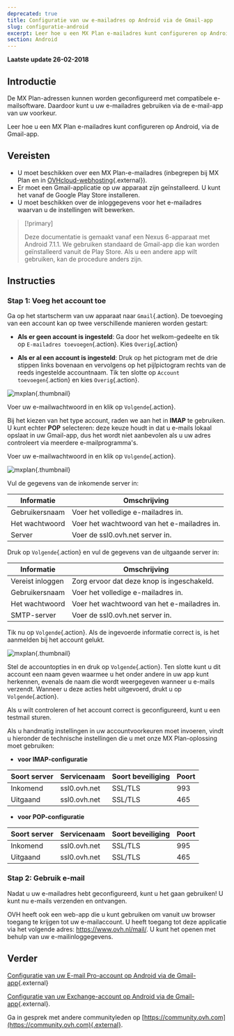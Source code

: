 ```yaml
---
deprecated: true
title: Configuratie van uw e-mailadres op Android via de Gmail-app
slug: configuratie-android
excerpt: Leer hoe u een MX Plan e-mailadres kunt configureren op Android, via de Gmail-app
section: Android
---
```


**Laatste update 26-02-2018**

## Introductie

De MX Plan-adressen kunnen worden geconfigureerd met compatibele e-mailsoftware. Daardoor kunt u uw e-mailadres gebruiken via de e-mail-app van uw voorkeur.

Leer hoe u een MX Plan e-mailadres kunt configureren op Android, via de Gmail-app.

## Vereisten

- U moet beschikken over een MX Plan-e-mailadres (inbegrepen bij MX Plan en in [OVHcloud-webhosting](https://www.ovh.com/nl/shared-hosting/){.external}).
- Er moet een Gmail-applicatie op uw apparaat zijn geïnstalleerd. U kunt het vanaf de Google Play Store installeren.
- U moet beschikken over de inloggegevens voor het e-mailadres waarvan u de instellingen wilt bewerken.

> [!primary]
>
> Deze documentatie is gemaakt vanaf een Nexus 6-apparaat met Android 7.1.1. We gebruiken standaard de Gmail-app die kan worden geïnstalleerd vanuit de Play Store. Als u een andere app wilt gebruiken, kan de procedure anders zijn.
>

## Instructies

### Stap 1: Voeg het account toe

Ga op het startscherm van uw apparaat naar `Gmail`{.action}. De toevoeging van een account kan op twee verschillende manieren worden gestart:

- **Als er geen account is ingesteld**: Ga door het welkom-gedeelte en tik op `E-mailadres toevoegen`{.action}. Kies `Overig`{.action} 

- **Als er al een account is ingesteld**: Druk op het pictogram met de drie stippen links bovenaan en vervolgens op het pijlpictogram rechts van de reeds ingestelde accountnaam. Tik ten slotte op `Account toevoegen`{.action} en kies `Overig`{.action}. 

![mxplan](images/configuration-gmail-application-android-step1.png){.thumbnail}

Voer uw e-mailwachtwoord in en klik op `Volgende`{.action}.

Bij het kiezen van het type account, raden we aan het in **IMAP** te gebruiken. U kunt echter **POP** selecteren: deze keuze houdt in dat u e-mails lokaal opslaat in uw Gmail-app, dus het wordt niet aanbevolen als u uw adres controleert via meerdere e-mailprogramma's.

Voer uw e-mailwachtwoord in en klik op `Volgende`{.action}.

![mxplan](images/configuration-gmail-application-android-step2.png){.thumbnail}

Vul de gegevens van de inkomende server in: 

|Informatie|Omschrijving| 
|---|---| 
|Gebruikersnaam|Voer het volledige e-mailadres in.|  
|Het wachtwoord|Voer het wachtwoord van het e-mailadres in.|
|Server|Voer de ssl0.ovh.net server in.|

Druk op `Volgende`{.action} en vul de gegevens van de uitgaande server in:

|Informatie|Omschrijving| 
|---|---| 
|Vereist inloggen|Zorg ervoor dat deze knop is ingeschakeld.|
|Gebruikersnaam|Voer het volledige e-mailadres in.|  
|Het wachtwoord|Voer het wachtwoord van het e-mailadres in.|
|SMTP-server|Voer de ssl0.ovh.net server in.|

Tik nu op `Volgende`{.action}. Als de ingevoerde informatie correct is, is het aanmelden bij het account gelukt.

![mxplan](images/configuration-gmail-application-android-step3.png){.thumbnail}

Stel de accountopties in en druk op `Volgende`{.action}. Ten slotte kunt u dit account een naam geven waarmee u het onder andere in uw app kunt herkennen, evenals de naam die wordt weergegeven wanneer u e-mails verzendt. Wanneer u deze acties hebt uitgevoerd, drukt u op `Volgende`{.action}.

Als u wilt controleren of het account correct is geconfigureerd, kunt u een testmail sturen.

Als u handmatig instellingen in uw accountvoorkeuren moet invoeren, vindt u hieronder de technische instellingen die u met onze MX Plan-oplossing moet gebruiken:

- **voor IMAP-configuratie**

|Soort server|Servicenaam|Soort beveiliging|Poort|
|---|---|---|---|
|Inkomend|ssl0.ovh.net|SSL/TLS|993|
|Uitgaand|ssl0.ovh.net|SSL/TLS|465|

- **voor POP-configuratie**

|Soort server|Servicenaam|Soort beveiliging|Poort|
|---|---|---|---|
|Inkomend|ssl0.ovh.net|SSL/TLS|995|
|Uitgaand|ssl0.ovh.net|SSL/TLS|465|

### Stap 2: Gebruik e-mail

Nadat u uw e-mailadres hebt geconfigureerd, kunt u het gaan gebruiken! U kunt nu e-mails verzenden en ontvangen.

OVH heeft ook een web-app die u kunt gebruiken om vanuit uw browser toegang te krijgen tot uw e-mailaccount. U heeft toegang tot deze applicatie via het volgende adres: <https://www.ovh.nl/mail/>. U kunt het openen met behulp van uw e-mailinloggegevens.

## Verder

[Configuratie van uw E-mail Pro-account op Android via de Gmail-app](https://docs.ovh.com/nl/emails-pro/configuratie-android/){.external}

[Configuratie van uw Exchange-account op Android via de Gmail-app](https://docs.ovh.com/nl/microsoft-collaborative-solutions/configuratie-android/){.external}.

Ga in gesprek met andere communityleden op [https://community.ovh.com](https://community.ovh.com){.external}.